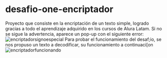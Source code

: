 # desafio-one-encriptador
Proyecto que consiste en la encriptación de un texto simple, logrado gracias a todo el aprendizaje adquirido en los cursos de Alura Latam.
Si no se sigue la advertencia, aparece un pop-up con el siguiente error:
![encriptadorsignoespecial](https://github.com/user-attachments/assets/18bc4253-1058-4037-a25f-38c5e6d0546d)
Para probar el funcionamiento del desaf;io, se nos propuso un texto a decodificar, su funcionamiento a continuaci[on
![encriptadorfuncionando](https://github.com/user-attachments/assets/32b3d48f-45f8-43c4-95ea-28e31194b95b)
